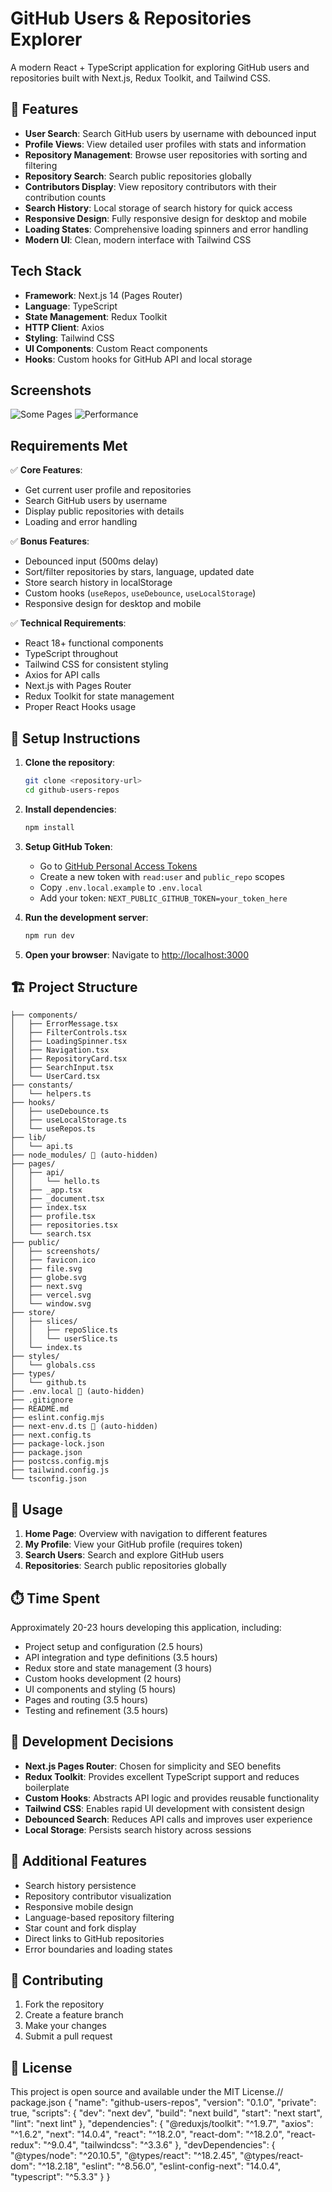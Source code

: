 # GitHub Users & Repositories Explorer

A modern React + TypeScript application for exploring GitHub users and repositories built with Next.js, Redux Toolkit, and Tailwind CSS.

## 🚀 Features

- **User Search**: Search GitHub users by username with debounced input
- **Profile Views**: View detailed user profiles with stats and information
- **Repository Management**: Browse user repositories with sorting and filtering
- **Repository Search**: Search public repositories globally
- **Contributors Display**: View repository contributors with their contribution counts
- **Search History**: Local storage of search history for quick access
- **Responsive Design**: Fully responsive design for desktop and mobile
- **Loading States**: Comprehensive loading spinners and error handling
- **Modern UI**: Clean, modern interface with Tailwind CSS

## Tech Stack

- **Framework**: Next.js 14 (Pages Router)
- **Language**: TypeScript
- **State Management**: Redux Toolkit
- **HTTP Client**: Axios
- **Styling**: Tailwind CSS
- **UI Components**: Custom React components
- **Hooks**: Custom hooks for GitHub API and local storage

## Screenshots

![Some Pages](./public/screenshots/githubur-screenshots.jpg)
![Performance](./public/screenshots/performance.png)

## Requirements Met

✅ **Core Features**:
- Get current user profile and repositories
- Search GitHub users by username
- Display public repositories with details
- Loading and error handling

✅ **Bonus Features**:
- Debounced input (500ms delay)
- Sort/filter repositories by stars, language, updated date
- Store search history in localStorage
- Custom hooks (`useRepos`, `useDebounce`, `useLocalStorage`)
- Responsive design for desktop and mobile

✅ **Technical Requirements**:
- React 18+ functional components
- TypeScript throughout
- Tailwind CSS for consistent styling
- Axios for API calls
- Next.js with Pages Router
- Redux Toolkit for state management
- Proper React Hooks usage

## 🚀 Setup Instructions

1. **Clone the repository**:
   ```bash
   git clone <repository-url>
   cd github-users-repos
   ```

2. **Install dependencies**:
   ```bash
   npm install
   ```

3. **Setup GitHub Token**:
   - Go to [GitHub Personal Access Tokens](https://github.com/settings/personal-access-tokens)
   - Create a new token with `read:user` and `public_repo` scopes
   - Copy `.env.local.example` to `.env.local`
   - Add your token: `NEXT_PUBLIC_GITHUB_TOKEN=your_token_here`

4. **Run the development server**:
   ```bash
   npm run dev
   ```

5. **Open your browser**:
   Navigate to [http://localhost:3000](http://localhost:3000)

## 🏗️ Project Structure

```
├── components/
│   ├── ErrorMessage.tsx
│   ├── FilterControls.tsx
│   ├── LoadingSpinner.tsx
│   ├── Navigation.tsx
│   ├── RepositoryCard.tsx
│   ├── SearchInput.tsx
│   └── UserCard.tsx
├── constants/
│   └── helpers.ts
├── hooks/
│   ├── useDebounce.ts
│   ├── useLocalStorage.ts
│   └── useRepos.ts
├── lib/
│   └── api.ts
├── node_modules/ 🚫 (auto-hidden)
├── pages/
│   ├── api/
│   │   └── hello.ts
│   ├── _app.tsx
│   ├── _document.tsx
│   ├── index.tsx
│   ├── profile.tsx
│   ├── repositories.tsx
│   └── search.tsx
├── public/
│   ├── screenshots/
│   ├── favicon.ico
│   ├── file.svg
│   ├── globe.svg
│   ├── next.svg
│   ├── vercel.svg
│   └── window.svg
├── store/
│   ├── slices/
│   │   ├── repoSlice.ts
│   │   └── userSlice.ts
│   └── index.ts
├── styles/
│   └── globals.css
├── types/
│   └── github.ts
├── .env.local 🚫 (auto-hidden)
├── .gitignore
├── README.md
├── eslint.config.mjs
├── next-env.d.ts 🚫 (auto-hidden)
├── next.config.ts
├── package-lock.json
├── package.json
├── postcss.config.mjs
├── tailwind.config.js
└── tsconfig.json
```

## 🎯 Usage

1. **Home Page**: Overview with navigation to different features
2. **My Profile**: View your GitHub profile (requires token)
3. **Search Users**: Search and explore GitHub users
4. **Repositories**: Search public repositories globally

## ⏱️ Time Spent

Approximately 20-23 hours developing this application, including:
- Project setup and configuration (2.5 hours)
- API integration and type definitions (3.5 hours)
- Redux store and state management (3 hours)
- Custom hooks development (2 hours)
- UI components and styling (5 hours)
- Pages and routing (3.5 hours)
- Testing and refinement (3.5 hours)

## 🔧 Development Decisions

- **Next.js Pages Router**: Chosen for simplicity and SEO benefits
- **Redux Toolkit**: Provides excellent TypeScript support and reduces boilerplate
- **Custom Hooks**: Abstracts API logic and provides reusable functionality
- **Tailwind CSS**: Enables rapid UI development with consistent design
- **Debounced Search**: Reduces API calls and improves user experience
- **Local Storage**: Persists search history across sessions


## 📝 Additional Features

- Search history persistence
- Repository contributor visualization
- Responsive mobile design
- Language-based repository filtering
- Star count and fork display
- Direct links to GitHub repositories
- Error boundaries and loading states

## 🤝 Contributing

1. Fork the repository
2. Create a feature branch
3. Make your changes
4. Submit a pull request

## 📄 License

This project is open source and available under the MIT License.// package.json
{
  "name": "github-users-repos",
  "version": "0.1.0",
  "private": true,
  "scripts": {
    "dev": "next dev",
    "build": "next build",
    "start": "next start",
    "lint": "next lint"
  },
  "dependencies": {
    "@reduxjs/toolkit": "^1.9.7",
    "axios": "^1.6.2",
    "next": "14.0.4",
    "react": "^18.2.0",
    "react-dom": "^18.2.0",
    "react-redux": "^9.0.4",
    "tailwindcss": "^3.3.6"
  },
  "devDependencies": {
    "@types/node": "^20.10.5",
    "@types/react": "^18.2.45",
    "@types/react-dom": "^18.2.18",
    "eslint": "^8.56.0",
    "eslint-config-next": "14.0.4",
    "typescript": "^5.3.3"
  }
}